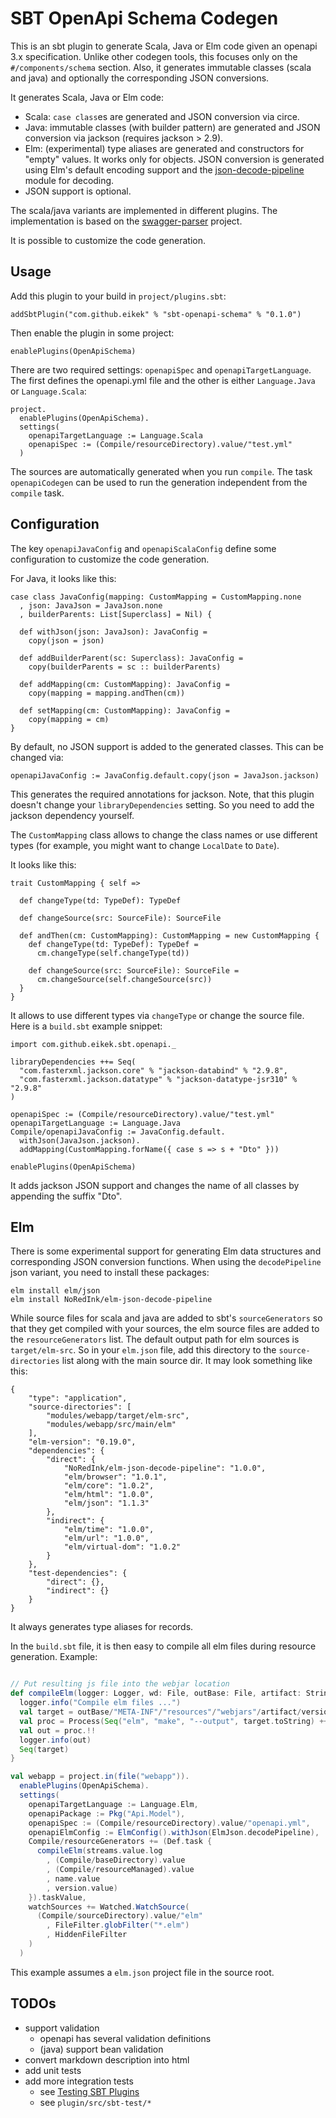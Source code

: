 # SBT OpenApi Schema Codegen

This is an sbt plugin to generate Scala, Java or Elm code given an
openapi 3.x specification. Unlike other codegen tools, this focuses
only on the `#/components/schema` section. Also, it generates
immutable classes (scala and java) and optionally the corresponding
JSON conversions.

It generates Scala, Java or Elm code:

- Scala: `case class`es are generated and JSON conversion via circe.
- Java: immutable classes (with builder pattern) are generated and
  JSON conversion via jackson (requires jackson > 2.9).
- Elm: (experimental) type aliases are generated and constructors for
  "empty" values. It works only for objects. JSON conversion is
  generated using Elm's default encoding support and the
  [json-decode-pipeline](https://github.com/NoRedInk/elm-json-decode-pipeline)
  module for decoding.
- JSON support is optional.

The scala/java variants are implemented in different plugins. The
implementation is based on the
[swagger-parser](https://github.com/swagger-api/swagger-parser)
project.

It is possible to customize the code generation.

## Usage

Add this plugin to your build in `project/plugins.sbt`:

```
addSbtPlugin("com.github.eikek" % "sbt-openapi-schema" % "0.1.0")
```

Then enable the plugin in some project:

```
enablePlugins(OpenApiSchema)
```

There are two required settings: `openapiSpec` and
`openapiTargetLanguage`. The first defines the openapi.yml file and
the other is either `Language.Java` or `Language.Scala`:

```
project.
  enablePlugins(OpenApiSchema).
  settings(
    openapiTargetLanguage := Language.Scala
    openapiSpec := (Compile/resourceDirectory).value/"test.yml"
  )
```

The sources are automatically generated when you run `compile`. The
task `openapiCodegen` can be used to run the generation independent
from the `compile` task.

## Configuration

The key `openapiJavaConfig` and `openapiScalaConfig` define some
configuration to customize the code generation.

For Java, it looks like this:
```
case class JavaConfig(mapping: CustomMapping = CustomMapping.none
  , json: JavaJson = JavaJson.none
  , builderParents: List[Superclass] = Nil) {

  def withJson(json: JavaJson): JavaConfig =
    copy(json = json)

  def addBuilderParent(sc: Superclass): JavaConfig =
    copy(builderParents = sc :: builderParents)

  def addMapping(cm: CustomMapping): JavaConfig =
    copy(mapping = mapping.andThen(cm))

  def setMapping(cm: CustomMapping): JavaConfig =
    copy(mapping = cm)
}
```

By default, no JSON support is added to the generated classes. This
can be changed via:

```
openapiJavaConfig := JavaConfig.default.copy(json = JavaJson.jackson)
```

This generates the required annotations for jackson. Note, that this
plugin doesn't change your `libraryDependencies` setting. So you need
to add the jackson dependency yourself.

The `CustomMapping` class allows to change the class names or use
different types (for example, you might want to change `LocalDate` to
`Date`).

It looks like this:
```
trait CustomMapping { self =>

  def changeType(td: TypeDef): TypeDef

  def changeSource(src: SourceFile): SourceFile

  def andThen(cm: CustomMapping): CustomMapping = new CustomMapping {
    def changeType(td: TypeDef): TypeDef =
      cm.changeType(self.changeType(td))

    def changeSource(src: SourceFile): SourceFile =
      cm.changeSource(self.changeSource(src))
  }
}
```

It allows to use different types via `changeType` or change the source
file. Here is a `build.sbt` example snippet:

```
import com.github.eikek.sbt.openapi._

libraryDependencies ++= Seq(
  "com.fasterxml.jackson.core" % "jackson-databind" % "2.9.8",
  "com.fasterxml.jackson.datatype" % "jackson-datatype-jsr310" % "2.9.8"
)

openapiSpec := (Compile/resourceDirectory).value/"test.yml"
openapiTargetLanguage := Language.Java
Compile/openapiJavaConfig := JavaConfig.default.
  withJson(JavaJson.jackson).
  addMapping(CustomMapping.forName({ case s => s + "Dto" }))

enablePlugins(OpenApiSchema)
```

It adds jackson JSON support and changes the name of all classes by
appending the suffix "Dto".


## Elm

There is some experimental support for generating Elm data structures
and corresponding JSON conversion functions. When using the
`decodePipeline` json variant, you need to install these packages:

```
elm install elm/json
elm install NoRedInk/elm-json-decode-pipeline
```

While source files for scala and java are added to sbt's
`sourceGenerators` so that they get compiled with your sources, the
elm source files are added to the `resourceGenerators` list. The
default output path for elm sources is `target/elm-src`. So in your
`elm.json` file, add this directory to the `source-directories` list
along with the main source dir. It may look something like this:

```
{
    "type": "application",
    "source-directories": [
        "modules/webapp/target/elm-src",
        "modules/webapp/src/main/elm"
    ],
    "elm-version": "0.19.0",
    "dependencies": {
        "direct": {
            "NoRedInk/elm-json-decode-pipeline": "1.0.0",
            "elm/browser": "1.0.1",
            "elm/core": "1.0.2",
            "elm/html": "1.0.0",
            "elm/json": "1.1.3"
        },
        "indirect": {
            "elm/time": "1.0.0",
            "elm/url": "1.0.0",
            "elm/virtual-dom": "1.0.2"
        }
    },
    "test-dependencies": {
        "direct": {},
        "indirect": {}
    }
}
```

It always generates type aliases for records.

In the `build.sbt` file, it is then easy to compile all elm files
during resource generation. Example:

``` scala

// Put resulting js file into the webjar location
def compileElm(logger: Logger, wd: File, outBase: File, artifact: String, version: String): Seq[File] = {
  logger.info("Compile elm files ...")
  val target = outBase/"META-INF"/"resources"/"webjars"/artifact/version/"my-app.js"
  val proc = Process(Seq("elm", "make", "--output", target.toString) ++ Seq(wd/"src"/"main"/"elm"/"Main.elm").map(_.toString), Some(wd))
  val out = proc.!!
  logger.info(out)
  Seq(target)
}

val webapp = project.in(file("webapp")).
  enablePlugins(OpenApiSchema).
  settings(
    openapiTargetLanguage := Language.Elm,
    openapiPackage := Pkg("Api.Model"),
    openapiSpec := (Compile/resourceDirectory).value/"openapi.yml",
    openapiElmConfig := ElmConfig().withJson(ElmJson.decodePipeline),
    Compile/resourceGenerators += (Def.task {
      compileElm(streams.value.log
        , (Compile/baseDirectory).value
        , (Compile/resourceManaged).value
        , name.value
        , version.value)
    }).taskValue,
    watchSources += Watched.WatchSource(
      (Compile/sourceDirectory).value/"elm"
        , FileFilter.globFilter("*.elm")
        , HiddenFileFilter
    )
  )
```

This example assumes a `elm.json` project file in the source root.

## TODOs

- support validation
  - openapi has several validation definitions
  - (java) support bean validation
- convert markdown description into html
- add unit tests
- add more integration tests
  - see [Testing SBT Plugins](https://www.scala-sbt.org/1.x/docs/Testing-sbt-plugins.html)
  - see `plugin/src/sbt-test/*`
